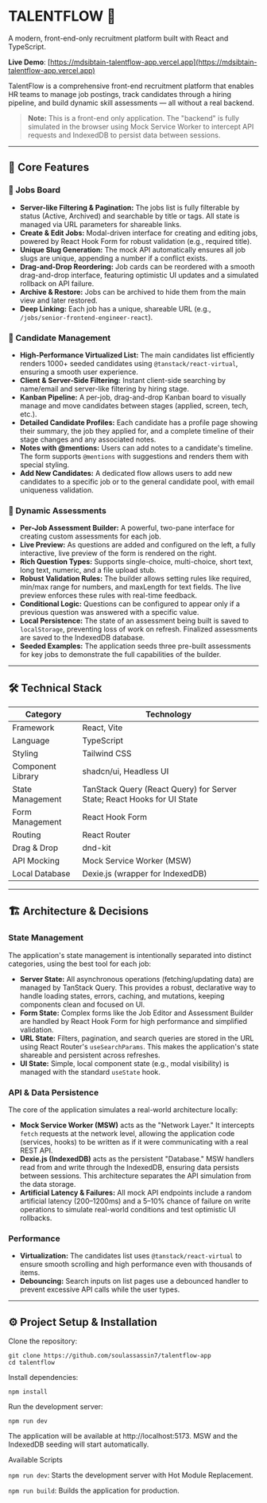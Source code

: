 # TALENTFLOW 🚀

A modern, front-end-only recruitment platform built with React and TypeScript.

**Live Demo**: [https://mdsibtain-talentflow-app.vercel.app](https://mdsibtain-talentflow-app.vercel.app)


TalentFlow is a comprehensive front-end recruitment platform that enables HR teams to manage job postings, track candidates through a hiring pipeline, and build dynamic skill assessments — all without a real backend.

> **Note:** This is a front-end only application. The "backend" is fully simulated in the browser using Mock Service Worker to intercept API requests and IndexedDB to persist data between sessions.

---

## 🎯 Core Features

### 💼 Jobs Board
- **Server-like Filtering & Pagination:** The jobs list is fully filterable by status (Active, Archived) and searchable by title or tags. All state is managed via URL parameters for shareable links.
- **Create & Edit Jobs:** Modal-driven interface for creating and editing jobs, powered by React Hook Form for robust validation (e.g., required title).
- **Unique Slug Generation:** The mock API automatically ensures all job slugs are unique, appending a number if a conflict exists.
- **Drag-and-Drop Reordering:** Job cards can be reordered with a smooth drag-and-drop interface, featuring optimistic UI updates and a simulated rollback on API failure.
- **Archive & Restore:** Jobs can be archived to hide them from the main view and later restored.
- **Deep Linking:** Each job has a unique, shareable URL (e.g., `/jobs/senior-frontend-engineer-react`).

### 👥 Candidate Management
- **High-Performance Virtualized List:** The main candidates list efficiently renders 1000+ seeded candidates using `@tanstack/react-virtual`, ensuring a smooth user experience.
- **Client & Server-Side Filtering:** Instant client-side searching by name/email and server-like filtering by hiring stage.
- **Kanban Pipeline:** A per-job, drag-and-drop Kanban board to visually manage and move candidates between stages (applied, screen, tech, etc.).
- **Detailed Candidate Profiles:** Each candidate has a profile page showing their summary, the job they applied for, and a complete timeline of their stage changes and any associated notes.
- **Notes with @mentions:** Users can add notes to a candidate's timeline. The form supports `@mentions` with suggestions and renders them with special styling.
- **Add New Candidates:** A dedicated flow allows users to add new candidates to a specific job or to the general candidate pool, with email uniqueness validation.

### 📝 Dynamic Assessments
- **Per-Job Assessment Builder:** A powerful, two-pane interface for creating custom assessments for each job.
- **Live Preview:** As questions are added and configured on the left, a fully interactive, live preview of the form is rendered on the right.
- **Rich Question Types:** Supports single-choice, multi-choice, short text, long text, numeric, and a file upload stub.
- **Robust Validation Rules:** The builder allows setting rules like required, min/max range for numbers, and maxLength for text fields. The live preview enforces these rules with real-time feedback.
- **Conditional Logic:** Questions can be configured to appear only if a previous question was answered with a specific value.
- **Local Persistence:** The state of an assessment being built is saved to `localStorage`, preventing loss of work on refresh. Finalized assessments are saved to the IndexedDB database.
- **Seeded Examples:** The application seeds three pre-built assessments for key jobs to demonstrate the full capabilities of the builder.

---

## 🛠️ Technical Stack

| Category         | Technology |
|------------------|------------|
| Framework        | React, Vite |
| Language         | TypeScript |
| Styling          | Tailwind CSS |
| Component Library| shadcn/ui, Headless UI |
| State Management | TanStack Query (React Query) for Server State; React Hooks for UI State |
| Form Management  | React Hook Form |
| Routing          | React Router |
| Drag & Drop      | dnd-kit |
| API Mocking      | Mock Service Worker (MSW) |
| Local Database   | Dexie.js (wrapper for IndexedDB) |

---

## 🏗️ Architecture & Decisions

### State Management
The application's state management is intentionally separated into distinct categories, using the best tool for each job:

- **Server State:** All asynchronous operations (fetching/updating data) are managed by TanStack Query. This provides a robust, declarative way to handle loading states, errors, caching, and mutations, keeping components clean and focused on UI.
- **Form State:** Complex forms like the Job Editor and Assessment Builder are handled by React Hook Form for high performance and simplified validation.
- **URL State:** Filters, pagination, and search queries are stored in the URL using React Router's `useSearchParams`. This makes the application's state shareable and persistent across refreshes.
- **UI State:** Simple, local component state (e.g., modal visibility) is managed with the standard `useState` hook.

### API & Data Persistence
The core of the application simulates a real-world architecture locally:

- **Mock Service Worker (MSW)** acts as the "Network Layer." It intercepts `fetch` requests at the network level, allowing the application code (services, hooks) to be written as if it were communicating with a real REST API.
- **Dexie.js (IndexedDB)** acts as the persistent "Database." MSW handlers read from and write through the IndexedDB, ensuring data persists between sessions. This architecture separates the API simulation from the data storage.
- **Artificial Latency & Failures:** All mock API endpoints include a random artificial latency (200–1200ms) and a 5–10% chance of failure on write operations to simulate real-world conditions and test optimistic UI rollbacks.

### Performance
- **Virtualization:** The candidates list uses `@tanstack/react-virtual` to ensure smooth scrolling and high performance even with thousands of items.
- **Debouncing:** Search inputs on list pages use a debounced handler to prevent excessive API calls while the user types.

---
## ⚙️ Project Setup & Installation

Clone the repository:


```
git clone https://github.com/soulassassin7/talentflow-app
cd talentflow
``` 

Install dependencies:

```
npm install
```
Run the development server:

```
npm run dev
```
The application will be available at http://localhost:5173. MSW and the IndexedDB seeding will start automatically.

Available Scripts

`npm run dev`: Starts the development server with Hot Module Replacement.

`npm run build`: Builds the application for production.







